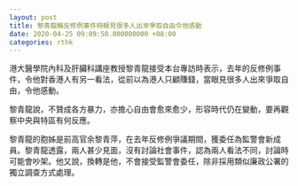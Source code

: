 ```yaml
---
layout: post
title: 黎青龍稱反修例事件時眼見很多人出來爭取自由令他感動
date: 2020-04-25 09:09:50.000000000 +08:00
categories: rthk
---
```


港大醫學院內科及肝臟科講座教授黎青龍接受本台專訪時表示，去年的反修例事件，令他對香港人有另一看法，從前以為港人只顧賺錢，當眼見很多人出來爭取自由，令他感動。

黎青龍說，不贊成各方暴力，亦擔心自由會愈來愈少，形容時代仍在變動，要再觀察中央與特區有何反應。

黎青龍的胞姊是前高官余黎青萍，在去年反修例爭議期間，獲委任為監警會新成員。黎青龍透露，兩人甚少見面，沒有討論社會事件，認為兩人看法不同，討論時可能會吵架。他又說，換轉是他，不會接受監警會委任，除非採用類似廉政公署的獨立調查方式處理。
